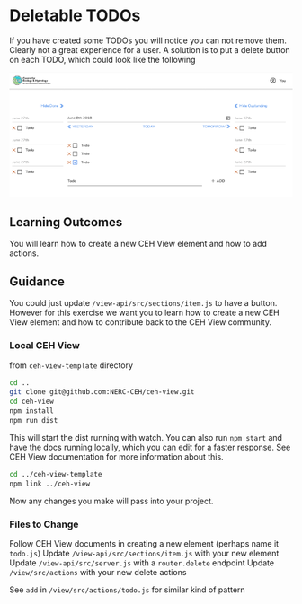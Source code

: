 # Deletable TODOs

If you have created some TODOs you will notice you can not remove them. Clearly not a great experience for a user. A solution is to put a delete button on each TODO, which could look like the following

![alt text](/exercises/exercise-2.png)

## Learning Outcomes

You will learn how to create a new CEH View element and how to add actions.

## Guidance

You could just update `/view-api/src/sections/item.js` to have a button. However for this exercise we want you to learn how to create a new CEH View element and how to contribute back to the CEH View community.

### Local CEH View

from `ceh-view-template` directory

```sh
cd ..
git clone git@github.com:NERC-CEH/ceh-view.git
cd ceh-view
npm install
npm run dist
```

This will start the dist running with watch. You can also run `npm start` and have the docs running locally, which you can edit for a faster response. See CEH View documentation for more information about this.

```sh
cd ../ceh-view-template
npm link ../ceh-view
```

Now any changes you make will pass into your project.

### Files to Change

Follow CEH View documents in creating a new element (perhaps name it `todo.js`)
Update `/view-api/src/sections/item.js` with your new element
Update `/view-api/src/server.js` with a `router.delete` endpoint
Update `/view/src/actions` with your new delete actions

See `add` in `/view/src/actions/todo.js` for similar kind of pattern
